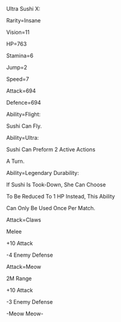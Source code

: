 Ultra Sushi X:

Rarity=Insane

Vision=11

HP=763

Stamina=6

Jump=2

Speed=7

Attack=694

Defence=694

Ability=Flight:

Sushi Can Fly.

Ability=Ultra:

Sushi Can Preform 2 Active Actions

A Turn.

Ability=Legendary Durability:

If Sushi Is Took-Down, She Can Choose

To Be Reduced To 1 HP Instead, This Ability

Can Only Be Used Once Per Match.

Attack=Claws

Melee

+10 Attack

-4 Enemy Defense

Attack=Meow

2M Range

+10 Attack

-3 Enemy Defense

-Meow Meow-

